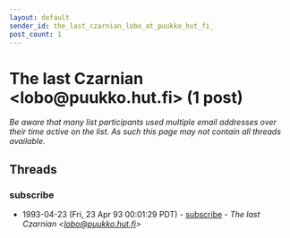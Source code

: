 ```yaml
---
layout: default
sender_id: the_last_czarnian_lobo_at_puukko_hut_fi_
post_count: 1
---
```


# The last Czarnian <lobo<span>@</span>puukko.hut.fi> (1 post)

_Be aware that many list participants used multiple email addresses over their time active on the list. As such this page may not contain all threads available._

## Threads

### subscribe
+ 1993-04-23 (Fri, 23 Apr 93 00:01:29 PDT) - [subscribe](/archive/1993/04/7a879058a2e164f107cb84e5f926a1d0406e73c92a604e4b0b41a2b4318a4a10) - _The last Czarnian \<lobo@puukko.hut.fi\>_

